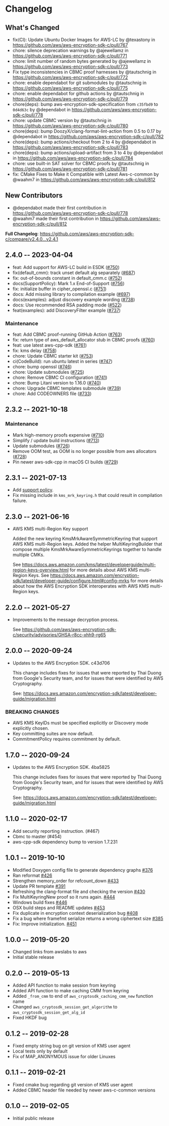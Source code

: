 # Changelog

## What's Changed
* fix(CI): Update Ubuntu Docker Images for AWS-LC by @texastony in https://github.com/aws/aws-encryption-sdk-c/pull/767
* chore: silence deprecation warnings by @ajewellamz in https://github.com/aws/aws-encryption-sdk-c/pull/771
* chore: limit number of random bytes generated by @ajewellamz in https://github.com/aws/aws-encryption-sdk-c/pull/773
* Fix type inconsistencies in CBMC proof harnesses by @tautschnig in https://github.com/aws/aws-encryption-sdk-c/pull/772
* chore: enable dependabot for git submodules by @tautschnig in https://github.com/aws/aws-encryption-sdk-c/pull/775
* chore: enable dependabot for github actions by @tautschnig in https://github.com/aws/aws-encryption-sdk-c/pull/779
* chore(deps): bump aws-encryption-sdk-specification from `c35fbd9` to `0d4d63c` by @dependabot in https://github.com/aws/aws-encryption-sdk-c/pull/778
* chore: update CBMC version by @tautschnig in https://github.com/aws/aws-encryption-sdk-c/pull/780
* chore(deps): bump DoozyX/clang-format-lint-action from 0.5 to 0.17 by @dependabot in https://github.com/aws/aws-encryption-sdk-c/pull/782
* chore(deps): bump actions/checkout from 2 to 4 by @dependabot in https://github.com/aws/aws-encryption-sdk-c/pull/783
* chore(deps): bump actions/upload-artifact from 3 to 4 by @dependabot in https://github.com/aws/aws-encryption-sdk-c/pull/784
* chore: use built-in SAT solver for CBMC proofs by @tautschnig in https://github.com/aws/aws-encryption-sdk-c/pull/781
* fix: CMake Fixes to Make it Compatible with Latest Aws-c-common by @waahm7 in https://github.com/aws/aws-encryption-sdk-c/pull/812

## New Contributors
* @dependabot made their first contribution in https://github.com/aws/aws-encryption-sdk-c/pull/778
* @waahm7 made their first contribution in https://github.com/aws/aws-encryption-sdk-c/pull/812

**Full Changelog**: https://github.com/aws/aws-encryption-sdk-c/compare/v2.4.0...v2.4.1

## 2.4.0 -- 2023-04-04

* feat: Add support for AWS-LC build in ESDK ([#750](https://github.com/aws/aws-encryption-sdk-c/pull/750))
* fix(default_cmm): track unset default alg separately ([#687](https://github.com/aws/aws-encryption-sdk-c/pull/687))
* fix: out-of-bounds constant in default_cmm.c ([#752](https://github.com/aws/aws-encryption-sdk-c/pull/752))
* docs(SupportPolicy): Mark 1.x End-of-Support ([#756](https://github.com/aws/aws-encryption-sdk-c/pull/756))
* fix: initialize buffer in cipher_openssl.c ([#751](https://github.com/aws/aws-encryption-sdk-c/pull/751))
* docs: Add missing library to compilation example ([#697](https://github.com/aws/aws-encryption-sdk-c/pull/697))
* docs(examples): adjust discovery example wording ([#738](https://github.com/aws/aws-encryption-sdk-c/pull/738))
* docs: Use recommended RSA padding mode ([#522](https://github.com/aws/aws-encryption-sdk-c/pull/522))
* feat(examples): add DiscoveryFilter example ([#737](https://github.com/aws/aws-encryption-sdk-c/pull/737))

### Maintenance

* feat: Add CBMC proof-running GitHub Action ([#763](https://github.com/aws/aws-encryption-sdk-c/pull/763))
* fix: return type of aws_default_allocator stub in CBMC proofs ([#760](https://github.com/aws/aws-encryption-sdk-c/pull/760))
* feat: use latest aws-cpp-sdk ([#761](https://github.com/aws/aws-encryption-sdk-c/pull/761))
* fix: kms delay ([#758](https://github.com/aws/aws-encryption-sdk-c/pull/758))
* chore: Update CBMC starter kit ([#753](https://github.com/aws/aws-encryption-sdk-c/pull/753))
* ci(CodeBuild): run ubuntu latest in series ([#747](https://github.com/aws/aws-encryption-sdk-c/pull/747))
* chore: bump openssl ([#746](https://github.com/aws/aws-encryption-sdk-c/pull/746))
* chore: Update submodules ([#725](https://github.com/aws/aws-encryption-sdk-c/pull/725))
* chore: Remove CBMC CI configuration ([#741](https://github.com/aws/aws-encryption-sdk-c/pull/741))
* chore: Bump Litani version to 1.16.0 ([#740](https://github.com/aws/aws-encryption-sdk-c/pull/740))
* chore: Upgrade CBMC templates submodule ([#739](https://github.com/aws/aws-encryption-sdk-c/pull/739))
* chore: Add CODEOWNERS file ([#733](https://github.com/aws/aws-encryption-sdk-c/pull/733))

## 2.3.2 -- 2021-10-18

### Maintenance

* Mark high-memory proofs expensive ([#710](https://github.com/aws/aws-encryption-sdk-c/pull/710)) 
* Simplify / update build instructions ([#713](https://github.com/aws/aws-encryption-sdk-c/pull/713))
* Update submodules ([#726](https://github.com/aws/aws-encryption-sdk-c/pull/726)) 
* Remove OOM test, as OOM is no longer possible from aws allocators ([#728](https://github.com/aws/aws-encryption-sdk-c/pull/728)) 
* Pin newer aws-sdk-cpp in macOS CI builds ([#729](https://github.com/aws/aws-encryption-sdk-c/pull/729))

## 2.3.1 -- 2021-07-13

* Add [support policy](SUPPORT_POLICY.rst).
* Fix missing include in `kms_mrk_keyring.h` that could result in compilation failure.

## 2.3.0 -- 2021-06-16

- AWS KMS multi-Region Key support

  Added the new keyring KmsMrkAwareSymmetricKeyring that support AWS KMS
  multi-Region keys.
  Added the helper MultiKeyringBuilder that compose multiple
  KmsMrkAwareSymmetricKeyrings together to handle multiple CMKs.

  See https://docs.aws.amazon.com/kms/latest/developerguide/multi-region-keys-overview.html
  for more details about AWS KMS multi-Region Keys.
  See https://docs.aws.amazon.com/encryption-sdk/latest/developer-guide/configure.html#config-mrks
  for more details about how the AWS Encryption SDK interoperates
  with AWS KMS multi-Region keys.

## 2.2.0 -- 2021-05-27

* Improvements to the message decryption process.

  See <https://github.com/aws/aws-encryption-sdk-c/security/advisories/GHSA-r8cc-xhh9-rg65>

## 2.0.0 -- 2020-09-24

* Updates to the AWS Encryption SDK. c43d706

  This change includes fixes for issues that were reported by Thai Duong from
  Google's Security team, and for issues that were identified by AWS
  Cryptography.

  See: <https://docs.aws.amazon.com/encryption-sdk/latest/developer-guide/migration.html>

### BREAKING CHANGES

* AWS KMS KeyIDs must be specified explicitly or Discovery mode explicitly
  chosen.
* Key committing suites are now default.
* CommitmentPolicy requires commitment by default.

## 1.7.0 -- 2020-09-24

* Updates to the AWS Encryption SDK. 4ba5825

  This change includes fixes for issues that were reported by Thai Duong from
  Google's Security team, and for issues that were identified by AWS
  Cryptography.

  See: <https://docs.aws.amazon.com/encryption-sdk/latest/developer-guide/migration.html>

## 1.1.0 -- 2020-02-17

* Add security reporting instruction. (#467)
* Cbmc to master (#454)
* aws-cpp-sdk dependency bump to version 1.7.231

## 1.0.1 -- 2019-10-10
* Modified Doxygen config file to generate dependency graphs [#376](https://github.com/aws/aws-encryption-sdk-c/pull/376)
* Ran reformat [#426](https://github.com/aws/aws-encryption-sdk-c/pull/426)
* Strengthen memory_order for refcount_down [#433](https://github.com/aws/aws-encryption-sdk-c/pull/433)
* Update PR template [#391](https://github.com/aws/aws-encryption-sdk-c/pull/391)
* Refreshing the clang-format file and checking the version [#430](https://github.com/aws/aws-encryption-sdk-c/pull/430)
* Fix MultiKeyringNew proof so it runs again. [#444](https://github.com/aws/aws-encryption-sdk-c/pull/444)
* Windows build fixes [#446](https://github.com/aws/aws-encryption-sdk-c/pull/446)
* OSX build steps and README updates [#453](https://github.com/aws/aws-encryption-sdk-c/pull/)
* Fix duplicate in encryption context deserialization bug [#408](https://github.com/aws/aws-encryption-sdk-c/pull/408)
* Fix a bug where framefmt serialize returns a wrong ciphertext size [#385](https://github.com/aws/aws-encryption-sdk-c/pull/385)
* Fix: Improve initialization. [#451](https://github.com/aws/aws-encryption-sdk-c/pull/451)

## 1.0.0 -- 2019-05-20
* Changed links from awslabs to aws 
* Initial stable release 

## 0.2.0 -- 2019-05-13
* Added API function to make session from keyring
* Added API function to make caching CMM from keyring
* Added `_from_cmm` to end of `aws_cryptosdk_caching_cmm_new` function name
* Changed `aws_cryptosdk_session_get_algorithm` to `aws_cryptosdk_session_get_alg_id`
* Fixed HKDF bug

## 0.1.2 -- 2019-02-28
* Fixed empty string bug on git version of KMS user agent
* Local tests only by default
* Fix of MAP_ANONYMOUS issue for older Linuxes

## 0.1.1 -- 2019-02-21
* Fixed cmake bug regarding git version of KMS user agent
* Added CBMC header file needed by newer aws-c-common versions

## 0.1.0 -- 2019-02-05
* Initial public release

